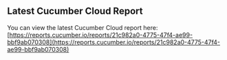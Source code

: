 ## Latest Cucumber Cloud Report
You can view the latest Cucumber Cloud report here:
[https://reports.cucumber.io/reports/21c982a0-4775-47f4-ae99-bbf9ab070308](https://reports.cucumber.io/reports/21c982a0-4775-47f4-ae99-bbf9ab070308)
